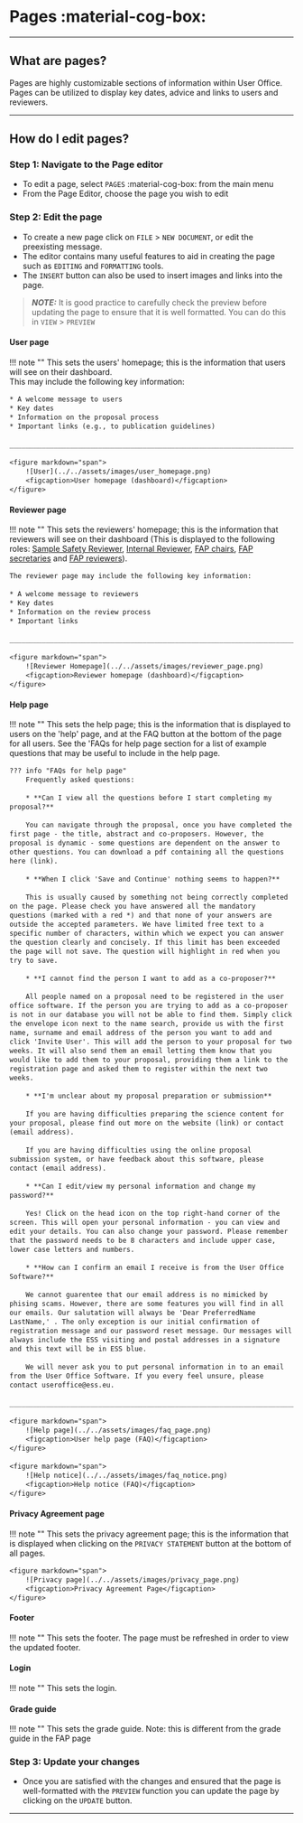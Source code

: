 # Pages :material-cog-box:

_________________________________________________________________________________________________________

## What are pages?

Pages are highly customizable sections of information within User Office. Pages can be utilized to display key dates, advice and links to users and reviewers. 

_________________________________________________________________________________________________________

## How do I edit pages?

### Step 1: Navigate to the Page editor

* To edit a page, select `PAGES` :material-cog-box: from the main menu
* From the Page Editor, choose the page you wish to edit

### Step 2: Edit the page

* To create a new page click on `FILE` > `NEW DOCUMENT`, or edit the preexisting message.
* The editor contains many useful features to aid in creating the page such as `EDITING` and `FORMATTING` tools.
* The `INSERT` button can also be used to insert images and links into the page.

> **_NOTE:_** It is good practice to carefully check the preview before updating the page to ensure that it is well formatted. You can do this in `VIEW` > `PREVIEW`

#### User page

!!! note ""
    This sets the users' homepage; this is the information that users will see on their dashboard.   
    This may include the following key information: 
    
    * A welcome message to users
    * Key dates
    * Information on the proposal process 
    * Important links (e.g., to publication guidelines)

    _____________________________________________________________________________________________________________

    <figure markdown="span">  
        ![User](../../assets/images/user_homepage.png)
        <figcaption>User homepage (dashboard)</figcaption>
    </figure>


#### Reviewer page

!!! note ""
    This sets the reviewers' homepage; this is the information that reviewers will see on their dashboard (This is displayed to the following roles: [Sample Safety Reviewer](roles.md), [Internal Reviewer](roles.md), [FAP chairs](roles.md), [FAP secretaries](roles.md) and [FAP reviewers](roles.md)).

    The reviewer page may include the following key information: 

    * A welcome message to reviewers 
    * Key dates
    * Information on the review process 
    * Important links 

    _____________________________________________________________________________________________________________

    <figure markdown="span">  
        ![Reviewer Homepage](../../assets/images/reviewer_page.png)
        <figcaption>Reviewer homepage (dashboard)</figcaption>
    </figure>

#### Help page

!!! note ""
    This sets the help page; this is the information that is displayed to users on the 'help' page, and at the FAQ button at the bottom of the page for all users. See the 'FAQs for help page section for a list of example questions that may be useful to include in the help page.
    
    ??? info "FAQs for help page"
        Frequently asked questions: 

        * **Can I view all the questions before I start completing my proposal?**

        You can navigate through the proposal, once you have completed the first page - the title, abstract and co-proposers. However, the proposal is dynamic - some questions are dependent on the answer to other questions. You can download a pdf containing all the questions here (link).

        * **When I click 'Save and Continue' nothing seems to happen?**

        This is usually caused by something not being correctly completed on the page. Please check you have answered all the mandatory questions (marked with a red *) and that none of your answers are outside the accepted parameters. We have limited free text to a specific number of characters, within which we expect you can answer the question clearly and concisely. If this limit has been exceeded the page will not save. The question will highlight in red when you try to save.

        * **I cannot find the person I want to add as a co-proposer?**

        All people named on a proposal need to be registered in the user office software. If the person you are trying to add as a co-proposer is not in our database you will not be able to find them. Simply click the envelope icon next to the name search, provide us with the first name, surname and email address of the person you want to add and click 'Invite User'. This will add the person to your proposal for two weeks. It will also send them an email letting them know that you would like to add them to your proposal, providing them a link to the registration page and asked them to register within the next two weeks. 

        * **I'm unclear about my proposal preparation or submission**

        If you are having difficulties preparing the science content for your proposal, please find out more on the website (link) or contact (email address).

        If you are having difficulties using the online proposal submission system, or have feedback about this software, please contact (email address).

        * **Can I edit/view my personal information and change my password?**

        Yes! Click on the head icon on the top right-hand corner of the screen. This will open your personal information - you can view and edit your details. You can also change your password. Please remember that the password needs to be 8 characters and include upper case, lower case letters and numbers. 

        * **How can I confirm an email I receive is from the User Office Software?**

        We cannot guarentee that our email address is no mimicked by phising scams. However, there are some features you will find in all our emails. Our salutation will always be 'Dear PreferredName LastName,' . The only exception is our initial confirmation of registration message and our password reset message. Our messages will always include the ESS visiting and postal addresses in a signature and this text will be in ESS blue. 

        We will never ask you to put personal information in to an email from the User Office Software. If you every feel unsure, please contact useroffice@ess.eu.

    _____________________________________________________________________________________________________________

    <figure markdown="span">  
        ![Help page](../../assets/images/faq_page.png)
        <figcaption>User help page (FAQ)</figcaption>
    </figure>

    <figure markdown="span">  
        ![Help notice](../../assets/images/faq_notice.png)
        <figcaption>Help notice (FAQ)</figcaption>
    </figure>

#### Privacy Agreement page

!!! note ""
    This sets the privacy agreement page; this is the information that is displayed when clicking on the `PRIVACY STATEMENT` button at the bottom of all pages.

    <figure markdown="span">  
        ![Privacy page](../../assets/images/privacy_page.png)
        <figcaption>Privacy Agreement Page</figcaption>
    </figure>

#### Footer

!!! note ""
    This sets the footer. The page must be refreshed in order to view the updated footer. 

#### Login

!!! note ""
    This sets the login.

#### Grade guide

!!! note ""
    This sets the grade guide. Note: this is different from the grade guide in the FAP page

### Step 3: Update your changes

* Once you are satisfied with the changes and ensured that the page is well-formatted with the `PREVIEW` function you can update the page by clicking on the `UPDATE` button.

_________________________________________________________________________________________________________
